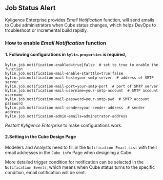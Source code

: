 ## Job Status Alert

Kyligence Enterprise provides *Email Notification* function, will send emails to Cube administrators when Cube status changes, which helps DevOps to troubleshoot or incremental build rapidly.

### How to enable *Email Notification* function
#### 1. Following configurations in `kylin.properties` is required,

```
kylin.job.notification-enabled=true|false  # set to true to enable the function
kylin.job.notification-mail-enable-starttls=true|false    
kylin.job.notification-mail-host=your-smtp-server  # address of SMTP server
kylin.job.notification-mail-port=your-smtp-port  # port of SMTP server
kylin.job.notification-mail-username=your-smtp-account  # SMTP account username
kylin.job.notification-mail-password=your-smtp-pwd  # SMTP account password
kylin.job.notification-mail-sender=your-sender-address  # sender address
kylin.job.notification-admin-emails=adminstrator-address 
```
*Restart Kyligence Enterprise* to make configurations work.

#### 2.Setting in the Cube Design Page
Modelers and Analysts need to fill in the `Notification Email List` with their email addresses in the `Cube info` Page when designing a Cube.

More detailed trigger condition for notification can be selected in the `Notification Events`, which means when Cube status turns to the specific  condition, email notification will be sent.